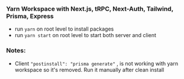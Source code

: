 ### Yarn Workspace with Next.js, tRPC, Next-Auth, Tailwind, Prisma, Express

- run <code>yarn</code> on root level to install packages
- run <code>yarn start</code> on root level to start both server and client


### Notes:
- Client <code>"postinstall": "prisma generate"</code> , is not working with yarn workspace so it's removed. Run it manually after clean install
